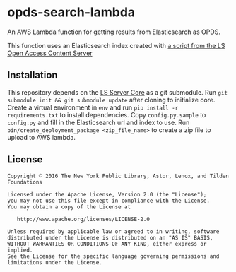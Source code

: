 # opds-search-lambda
An AWS Lambda function for getting results from Elasticsearch as OPDS.

This function uses an Elasticsearch index created with [a script from the LS Open Access Content Server](https://github.com/NYPL-Simplified/content_server/blob/master/bin/util/create_static_feed)

## Installation
This repository depends on the [LS Server Core](https://github.com/NYPL-Simplified/server_core) as a git submodule.
Run `git submodule init && git submodule update` after cloning to initialize core.
Create a virtual environment in `env` and run `pip install -r requirements.txt` to install dependencies.
Copy `config.py.sample` to `config.py` and fill in the Elasticsearch url and index to use.
Run `bin/create_deployment_package <zip_file_name>` to create a zip file to upload to AWS lambda.

## License

```
Copyright © 2016 The New York Public Library, Astor, Lenox, and Tilden Foundations

Licensed under the Apache License, Version 2.0 (the "License");
you may not use this file except in compliance with the License.
You may obtain a copy of the License at

   http://www.apache.org/licenses/LICENSE-2.0

Unless required by applicable law or agreed to in writing, software
distributed under the License is distributed on an "AS IS" BASIS,
WITHOUT WARRANTIES OR CONDITIONS OF ANY KIND, either express or implied.
See the License for the specific language governing permissions and
limitations under the License.
```
